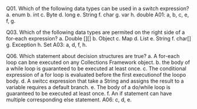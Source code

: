 Q01. Which of the following data types can be used in a switch expression?
a. enum
b. int
c. Byte
d. long
e. String
f. char
g. var
h. double
A01: a, b, c, e, f, g.

Q03. Which of the following data types are permited on the right side of a for-each expression?
a. Double [][]
b. Object
c. Map
d. List
e. String
f. char[]
g. Exception
h. Set
A03: a, d, f, h.

Q06. Which statement about decision structures are true?
a. A for-each loop can bne executed on any Collections Framework object.
b. the body of a while loop is guaranteed to be executed at least once.
c. The conditional expression of a for loop is evaluated before the first executionof the loopo body.
d. A switcc expression that take a String and assigns the result to a variable requires a default branch.
e. The body of a do/while loop is guaranteed to be executed at least once.
f. An if statement can have multiple corresponding else statement.
A06: c, d, e.